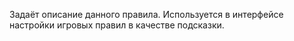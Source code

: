 Задаёт описание данного правила. Используется в интерфейсе настройки игровых правил в качестве подсказки.